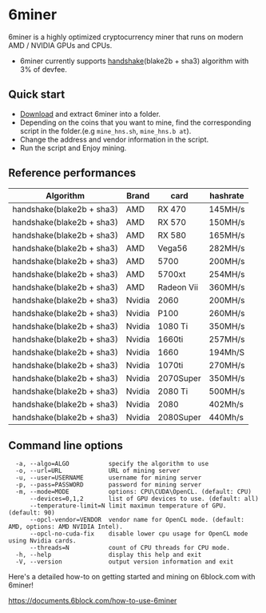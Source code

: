 # 6miner

6miner is a highly optimized cryptocurrency miner that runs on modern AMD / NVIDIA GPUs and CPUs. 

* 6miner currently supports [handshake](https://handshake.org/)(blake2b + sha3) algorithm with 3% of devfee.

## Quick start

* [Download](https://github.com/6block/6miner/releases/latest) and extract 6miner into a folder.
* Depending on the coins that you want to mine, find the corresponding script in the folder.(e.g `mine_hns.sh`, `mine_hns.b at`).
* Change the address and vendor information in the script.
* Run the script and Enjoy mining.

## Reference performances

| Algorithm                 | Brand  | card       | hashrate |
| ------------------------- | ------ | ---------- | -------- |
| handshake(blake2b + sha3) | AMD    | RX 470     | 145MH/s  |
| handshake(blake2b + sha3) | AMD    | RX 570     | 150MH/s  |
| handshake(blake2b + sha3) | AMD    | RX 580     | 165MH/s  |
| handshake(blake2b + sha3) | AMD    | Vega56     | 282MH/s  |
| handshake(blake2b + sha3) | AMD    | 5700       | 200MH/s  |
| handshake(blake2b + sha3) | AMD    | 5700xt     | 254MH/s  |
| handshake(blake2b + sha3) | AMD    | Radeon Vii | 360MH/s  |
| handshake(blake2b + sha3) | Nvidia | 2060       | 200MH/s  |
| handshake(blake2b + sha3) | Nvidia | P100       | 260MH/s  |
| handshake(blake2b + sha3) | Nvidia | 1080 Ti    | 350MH/s  |
| handshake(blake2b + sha3) | Nvidia | 1660ti     | 257MH/s  |
| handshake(blake2b + sha3) | Nvidia | 1660       | 194Mh/S  |
| handshake(blake2b + sha3) | Nvidia | 1070ti     | 270MH/s  |
| handshake(blake2b + sha3) | Nvidia | 2070Super  | 350MH/s  |
| handshake(blake2b + sha3) | Nvidia | 2080 Ti    | 500MH/s  |
| handshake(blake2b + sha3) | Nvidia | 2080       | 402Mh/s  |
| handshake(blake2b + sha3) | Nvidia | 2080Super  | 440Mh/s  |

## Command line options

```
  -a, --algo=ALGO           specify the algorithm to use
  -o, --url=URL             URL of mining server
  -u, --user=USERNAME       username for mining server
  -p, --pass=PASSWORD       password for mining server
  -m, --mode=MODE           options: CPU\CUDA\OpenCL. (default: CPU)
      --devices=0,1,2       list of GPU devices to use. (default: all)
      --temperature-limit=N limit maximun temperature of GPU. (default: 90)
      --opcl-vendor=VENDOR  vendor name for OpenCL mode. (default: AMD, options: AMD NVIDIA Intel).
      --opcl-no-cuda-fix    disable lower cpu usage for OpenCL mode using Nvidia cards.
      --threads=N           count of CPU threads for CPU mode.
  -h, --help                display this help and exit
  -V, --version             output version information and exit
```

Here's a detailed how-to on getting started and mining on 6block.com with 6miner!

https://documents.6block.com/how-to-use-6miner
